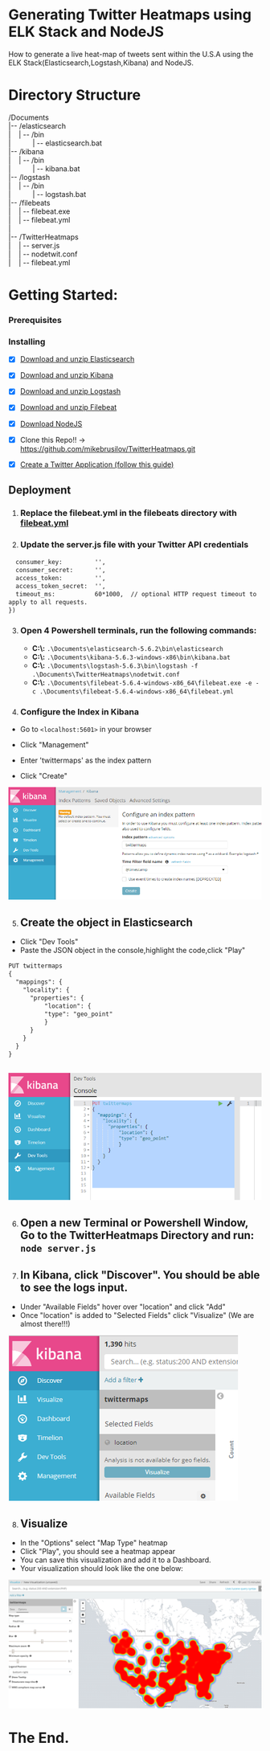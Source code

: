 # Generating Twitter Heatmaps using ELK Stack and NodeJS
How to generate a live heat-map of tweets sent within the U.S.A using the ELK Stack(Elasticsearch,Logstash,Kibana) and NodeJS.

# Directory Structure
  
  /Documents
  <br/>
  |--    /elasticsearch
  <br/>
  |&nbsp;&nbsp;&nbsp;   | -- /bin
  <br/>
  |&nbsp;&nbsp;&nbsp;&nbsp;&nbsp;&nbsp;&nbsp;&nbsp;&nbsp;&nbsp;  | -- elasticsearch.bat
  <br/>
  |--    /kibana
  <br/>
  |&nbsp;&nbsp;&nbsp;   | -- /bin
  <br/>
  |&nbsp;&nbsp;&nbsp;&nbsp;&nbsp;&nbsp;&nbsp;&nbsp;&nbsp;&nbsp;  | -- kibana.bat
  <br/>
  |--    /logstash
  <br/>
  |&nbsp;&nbsp;&nbsp;   | -- /bin
  <br/>
  |&nbsp;&nbsp;&nbsp;&nbsp;&nbsp;&nbsp;&nbsp;&nbsp;&nbsp;&nbsp;  | -- logstash.bat
  <br/>
  |--    /filebeats
  <br/>
  |&nbsp;&nbsp;&nbsp;   | -- filebeat.exe
  <br/>
  |&nbsp;&nbsp;&nbsp;   | -- filebeat.yml
  <br/>
  |
  <br/>
  |--    /TwitterHeatmaps
  <br/>
  |&nbsp;&nbsp;&nbsp;   | -- server.js
  <br/>
  |&nbsp;&nbsp;&nbsp;   | -- nodetwit.conf
  <br/>
  |&nbsp;&nbsp;&nbsp;   | -- filebeat.yml

# Getting Started:

### Prerequisites

### Installing

  - [x] [Download and unzip Elasticsearch](https://www.elastic.co/downloads/elasticsearch)
  
  - [x] [Download and unzip Kibana](https://www.elastic.co/downloads/kibana)
  
  - [x] [Download and unzip Logstash](https://www.elastic.co/downloads/logstash)
  
  - [x] [Download and unzip Filebeat](https://www.elastic.co/downloads/beats/filebeat)
  
  - [x] [Download NodeJS](https://nodejs.org/en/download/)
  
  - [x] Clone this Repo!! -> https://github.com/mikebrusilov/TwitterHeatmaps.git
  
  - [x] [Create a Twitter Application (follow this guide)](http://docs.inboundnow.com/guide/create-twitter-application/)
  
 ## Deployment
 
  1. ### <b>Replace the filebeat.yml in the filebeats directory with [filebeat.yml](https://github.com/mikebrusilov/TwitterHeatmaps/blob/master/filebeat.yml)</b>
  
  2. ### Update the server.js file with your Twitter API credentials
  
  ```var T = new Twit({
    consumer_key:         '',
    consumer_secret:      '',
    access_token:         '',
    access_token_secret:  '',
    timeout_ms:           60*1000,  // optional HTTP request timeout to apply to all requests.
})
```

3. ### Open 4 Powershell terminals, run the following commands: 
    
   - <b>C:\\:</b> `.\Documents\elasticsearch-5.6.2\bin\elasticsearch`
   - <b>C:\\:</b> `.\Documents\kibana-5.6.3-windows-x86\bin\kibana.bat`
   - <b>C:\\:</b> `.\Documents\logstash-5.6.3\bin\logstash -f .\Documents\TwitterHeatmaps\nodetwit.conf`
   - <b>C:\\:</b> `.\Documents\filebeat-5.6.4-windows-x86_64\filebeat.exe -e -c .\Documents\filebeat-5.6.4-windows-x86_64\filebeat.yml`

4. ### Configure the Index in Kibana

* Go to `<localhost:5601>` in your browser 

* Click "Management" 

* Enter 'twittermaps' as the index pattern

* Click "Create"
    

![alt text](https://github.com/mikebrusilov/TwitterHeatmaps/blob/master/CreateIndexPatter.PNG)

5. ## Create the object in Elasticsearch 

* Click "Dev Tools" 
* Paste the JSON object in the console,highlight the code,click "Play"


```
PUT twittermaps
{
  "mappings": {
    "locality": {
      "properties": {
          "location": {
          "type": "geo_point"
          }
      }
    }
  }
}


```

![alt text](https://github.com/mikebrusilov/TwitterHeatmaps/blob/master/CreateESObject.PNG)

6. ## Open a new Terminal or Powershell Window, Go to the TwitterHeatmaps Directory and run: `node server.js`

7. ## In Kibana, click "Discover". You should be able to see the logs input.

* Under "Available Fields" hover over "location" and click "Add"
* Once "location" is added to "Selected Fields" click "Visualize" (We are almost there!!!)

![alt text](https://github.com/mikebrusilov/TwitterHeatmaps/blob/master/GeoLocationField.PNG)

8. ## Visualize

* In the "Options" select "Map Type" heatmap
* Click "Play", you should see a heatmap appear
* You can save this visualization and add it to a Dashboard.
* Your visualization should look like the one below:

![alt text](https://github.com/mikebrusilov/TwitterHeatmaps/blob/master/HeatMap.PNG)

# The End.


